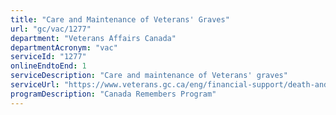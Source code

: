 ```yaml
---
title: "Care and Maintenance of Veterans' Graves"
url: "gc/vac/1277"
department: "Veterans Affairs Canada"
departmentAcronym: "vac"
serviceId: "1277"
onlineEndtoEnd: 1
serviceDescription: "Care and maintenance of Veterans' graves"
serviceUrl: "https://www.veterans.gc.ca/eng/financial-support/death-and-bereavement/grave-marker-maintenance"
programDescription: "Canada Remembers Program"
---
```

